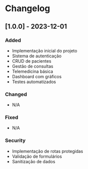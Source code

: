# Changelog

## [1.0.0] - 2023-12-01
### Added
- Implementação inicial do projeto
- Sistema de autenticação
- CRUD de pacientes
- Gestão de consultas
- Telemedicina básica
- Dashboard com gráficos
- Testes automatizados

### Changed
- N/A

### Fixed
- N/A

### Security
- Implementação de rotas protegidas
- Validação de formulários
- Sanitização de dados
